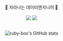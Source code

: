 <div align="center">
🌱 자라나는 데이터엔지니어 🌱 </br></br>
<a href="https://ruby-box.notion.site/f221c07d62d440f2867e927a7cd10305" target="_blank"><img src="https://img.shields.io/badge/BLOG-000000?style=flat-square&logo=Notion&logoColor=white"/></a> <img src="https://img.shields.io/badge/ckdbsk12@gmail.com-EA4335?style=flat-square&logo=gmail&logoColor=white"/></br></br>

![ruby-box's GitHub stats](https://github-readme-stats.vercel.app/api?username=anuraghazra&show_icons=true&theme=vue)
<!--
**ruby-box/ruby-box** is a ✨ _special_ ✨ repository because its `README.md` (this file) appears on your GitHub profile.

Here are some ideas to get you started:

- 🔭 I’m currently working on ...
- 🌱 I’m currently learning ...
- 👯 I’m looking to collaborate on ...
- 🤔 I’m looking for help with ...
- 💬 Ask me about ...
- 📫 How to reach me: ...
- 😄 Pronouns: ...
- ⚡ Fun fact: ...
-->
</div>
